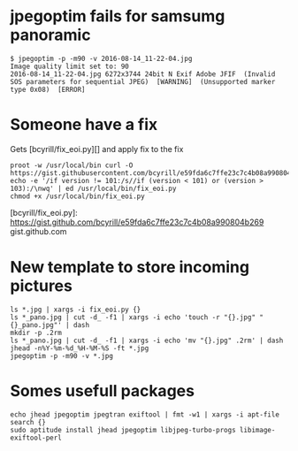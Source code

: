 # jpegoptim fails for samsumg panoramic

```console
$ jpegoptim -p -m90 -v 2016-08-14_11-22-04.jpg
Image quality limit set to: 90
2016-08-14_11-22-04.jpg 6272x3744 24bit N Exif Adobe JFIF  (Invalid SOS parameters for sequential JPEG)  [WARNING]  (Unsupported marker type 0x08)  [ERROR]
```

# Someone have a fix

Gets [bcyrill/fix_eoi.py][] and apply fix to the fix

```
proot -w /usr/local/bin curl -O https://gist.githubusercontent.com/bcyrill/e59fda6c7ffe23c7c4b08a990804b269/raw/e2821f480abd114a5a0062dbd3eed474a362a51d/fix_eoi.py
echo -e '/if version != 101:/s//if (version < 101) or (version > 103):/\nwq' | ed /usr/local/bin/fix_eoi.py
chmod +x /usr/local/bin/fix_eoi.py
```

[bcyrill/fix_eoi.py]: https://gist.github.com/bcyrill/e59fda6c7ffe23c7c4b08a990804b269 gist.github.com

# New template to store incoming pictures

```
ls *.jpg | xargs -i fix_eoi.py {}
ls *_pano.jpg | cut -d_ -f1 | xargs -i echo 'touch -r "{}.jpg" "{}_pano.jpg"' | dash
mkdir -p .2rm
ls *_pano.jpg | cut -d_ -f1 | xargs -i echo 'mv "{}.jpg" .2rm' | dash
jhead -n%Y-%m-%d_%H-%M-%S -ft *.jpg
jpegoptim -p -m90 -v *.jpg
```

# Somes usefull packages

```
echo jhead jpegoptim jpegtran exiftool | fmt -w1 | xargs -i apt-file search {}
sudo aptitude install jhead jpegoptim libjpeg-turbo-progs libimage-exiftool-perl
```
